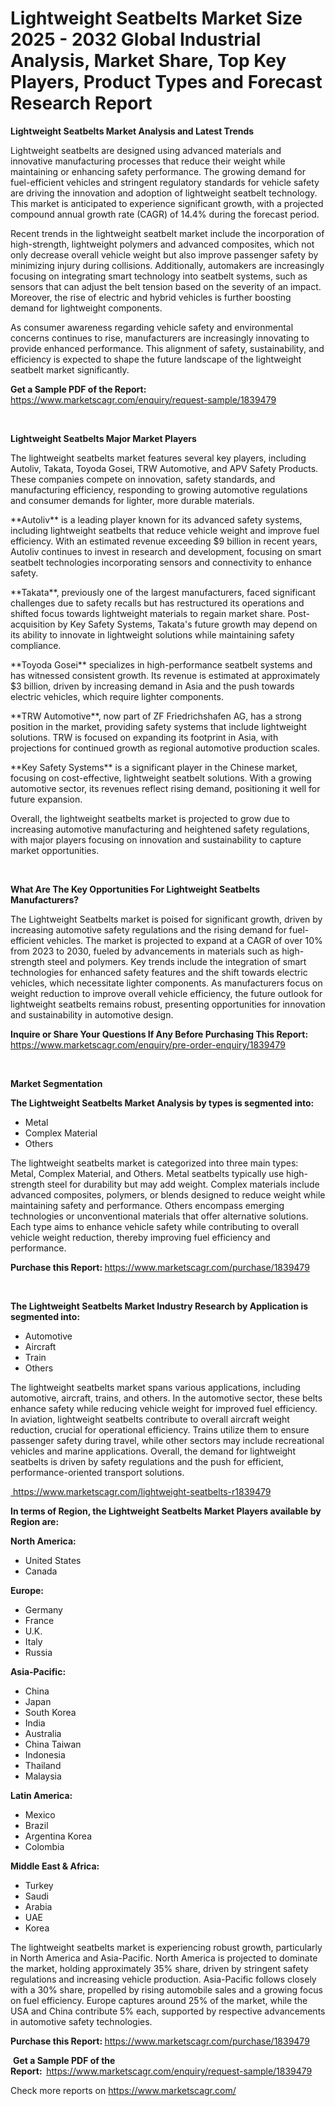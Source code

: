 <p><h1>Lightweight Seatbelts Market Size 2025 - 2032 Global Industrial Analysis, Market Share, Top Key Players, Product Types and Forecast Research Report</h1></p><p><strong>Lightweight Seatbelts Market Analysis and Latest Trends</strong></p>
<p><p>Lightweight seatbelts are designed using advanced materials and innovative manufacturing processes that reduce their weight while maintaining or enhancing safety performance. The growing demand for fuel-efficient vehicles and stringent regulatory standards for vehicle safety are driving the innovation and adoption of lightweight seatbelt technology. This market is anticipated to experience significant growth, with a projected compound annual growth rate (CAGR) of 14.4% during the forecast period.</p><p>Recent trends in the lightweight seatbelt market include the incorporation of high-strength, lightweight polymers and advanced composites, which not only decrease overall vehicle weight but also improve passenger safety by minimizing injury during collisions. Additionally, automakers are increasingly focusing on integrating smart technology into seatbelt systems, such as sensors that can adjust the belt tension based on the severity of an impact. Moreover, the rise of electric and hybrid vehicles is further boosting demand for lightweight components.</p><p>As consumer awareness regarding vehicle safety and environmental concerns continues to rise, manufacturers are increasingly innovating to provide enhanced performance. This alignment of safety, sustainability, and efficiency is expected to shape the future landscape of the lightweight seatbelt market significantly.</p></p>
<p><strong>Get a Sample PDF of the Report:&nbsp;</strong> <a href="https://www.marketscagr.com/enquiry/request-sample/1839479?utm_campaign=1126&utm_medium=2&utm_source=Github&utm_content=ia&utm_term=31032025&utm_id=lightweight-seatbelts">https://www.marketscagr.com/enquiry/request-sample/1839479</a></p>
<p>&nbsp;</p>
<p><strong>Lightweight Seatbelts Major Market Players</strong></p>
<p><p>The lightweight seatbelts market features several key players, including Autoliv, Takata, Toyoda Gosei, TRW Automotive, and APV Safety Products. These companies compete on innovation, safety standards, and manufacturing efficiency, responding to growing automotive regulations and consumer demands for lighter, more durable materials.</p><p>**Autoliv** is a leading player known for its advanced safety systems, including lightweight seatbelts that reduce vehicle weight and improve fuel efficiency. With an estimated revenue exceeding $9 billion in recent years, Autoliv continues to invest in research and development, focusing on smart seatbelt technologies incorporating sensors and connectivity to enhance safety.</p><p>**Takata**, previously one of the largest manufacturers, faced significant challenges due to safety recalls but has restructured its operations and shifted focus towards lightweight materials to regain market share. Post-acquisition by Key Safety Systems, Takata's future growth may depend on its ability to innovate in lightweight solutions while maintaining safety compliance.</p><p>**Toyoda Gosei** specializes in high-performance seatbelt systems and has witnessed consistent growth. Its revenue is estimated at approximately $3 billion, driven by increasing demand in Asia and the push towards electric vehicles, which require lighter components.</p><p>**TRW Automotive**, now part of ZF Friedrichshafen AG, has a strong position in the market, providing safety systems that include lightweight solutions. TRW is focused on expanding its footprint in Asia, with projections for continued growth as regional automotive production scales.</p><p>**Key Safety Systems** is a significant player in the Chinese market, focusing on cost-effective, lightweight seatbelt solutions. With a growing automotive sector, its revenues reflect rising demand, positioning it well for future expansion.</p><p>Overall, the lightweight seatbelts market is projected to grow due to increasing automotive manufacturing and heightened safety regulations, with major players focusing on innovation and sustainability to capture market opportunities.</p></p>
<p>&nbsp;</p>
<p><strong>What Are The Key Opportunities For Lightweight Seatbelts Manufacturers?</strong></p>
<p><p>The Lightweight Seatbelts market is poised for significant growth, driven by increasing automotive safety regulations and the rising demand for fuel-efficient vehicles. The market is projected to expand at a CAGR of over 10% from 2023 to 2030, fueled by advancements in materials such as high-strength steel and polymers. Key trends include the integration of smart technologies for enhanced safety features and the shift towards electric vehicles, which necessitate lighter components. As manufacturers focus on weight reduction to improve overall vehicle efficiency, the future outlook for lightweight seatbelts remains robust, presenting opportunities for innovation and sustainability in automotive design.</p></p>
<p><strong>Inquire or Share Your Questions If Any Before Purchasing This Report:</strong> <a href="https://www.marketscagr.com/enquiry/pre-order-enquiry/1839479?utm_campaign=1126&utm_medium=2&utm_source=Github&utm_content=ia&utm_term=31032025&utm_id=lightweight-seatbelts">https://www.marketscagr.com/enquiry/pre-order-enquiry/1839479</a></p>
<p>&nbsp;</p>
<p><strong>Market Segmentation</strong></p>
<p><strong>The Lightweight Seatbelts Market Analysis by types is segmented into:</strong></p>
<p><ul><li>Metal</li><li>Complex Material</li><li>Others</li></ul></p>
<p><p>The lightweight seatbelts market is categorized into three main types: Metal, Complex Material, and Others. Metal seatbelts typically use high-strength steel for durability but may add weight. Complex materials include advanced composites, polymers, or blends designed to reduce weight while maintaining safety and performance. Others encompass emerging technologies or unconventional materials that offer alternative solutions. Each type aims to enhance vehicle safety while contributing to overall vehicle weight reduction, thereby improving fuel efficiency and performance.</p></p>
<p><strong>Purchase this Report:&nbsp;</strong><a href="https://www.marketscagr.com/purchase/1839479?utm_campaign=1126&utm_medium=2&utm_source=Github&utm_content=ia&utm_term=31032025&utm_id=lightweight-seatbelts">https://www.marketscagr.com/purchase/1839479</a></p>
<p>&nbsp;</p>
<p><strong>The Lightweight Seatbelts Market Industry Research by Application is segmented into:</strong></p>
<p><ul><li>Automotive</li><li>Aircraft</li><li>Train</li><li>Others</li></ul></p>
<p><p>The lightweight seatbelts market spans various applications, including automotive, aircraft, trains, and others. In the automotive sector, these belts enhance safety while reducing vehicle weight for improved fuel efficiency. In aviation, lightweight seatbelts contribute to overall aircraft weight reduction, crucial for operational efficiency. Trains utilize them to ensure passenger safety during travel, while other sectors may include recreational vehicles and marine applications. Overall, the demand for lightweight seatbelts is driven by safety regulations and the push for efficient, performance-oriented transport solutions.</p></p>
<p><a href="https://www.marketscagr.com/lightweight-seatbelts-r1839479?utm_campaign=1126&utm_medium=2&utm_source=Github&utm_content=ia&utm_term=31032025&utm_id=lightweight-seatbelts">&nbsp;https://www.marketscagr.com/lightweight-seatbelts-r1839479</a></p>
<p><strong>In terms of Region, the Lightweight Seatbelts Market Players available by Region are:</strong></p>
<p>
    <p> <strong> North America: </strong>
        <ul>
            <li>United States</li>
            <li>Canada</li>
        </ul>
        </p> 
    <p> <strong> Europe: </strong>
        <ul>
            <li>Germany</li>
            <li>France</li>
            <li>U.K.</li>
            <li>Italy</li>
            <li>Russia</li>
        </ul>
        </p> 
    <p> <strong> Asia-Pacific: </strong>
        <ul>
            <li>China</li>
            <li>Japan</li>
            <li>South Korea</li>
            <li>India</li>
            <li>Australia</li>
            <li>China Taiwan</li>
            <li>Indonesia</li>
            <li>Thailand</li>
            <li>Malaysia</li>
        </ul>
        </p> 
    <p> <strong> Latin America: </strong>
        <ul>
            <li>Mexico</li>
            <li>Brazil</li>
            <li>Argentina Korea</li>
            <li>Colombia</li>
        </ul>
        </p> 
    <p> <strong> Middle East & Africa: </strong>
        <ul>
            <li>Turkey</li>
            <li>Saudi</li>
            <li>Arabia</li>
            <li>UAE</li>
            <li>Korea</li>
        </ul>
    </p>
    </p>
<p><p>The lightweight seatbelts market is experiencing robust growth, particularly in North America and Asia-Pacific. North America is projected to dominate the market, holding approximately 35% share, driven by stringent safety regulations and increasing vehicle production. Asia-Pacific follows closely with a 30% share, propelled by rising automobile sales and a growing focus on fuel efficiency. Europe captures around 25% of the market, while the USA and China contribute 5% each, supported by respective advancements in automotive safety technologies.</p></p>
<p><strong>Purchase this Report: </strong><a href="https://www.marketscagr.com/purchase/1839479?utm_campaign=1126&utm_medium=2&utm_source=Github&utm_content=ia&utm_term=31032025&utm_id=lightweight-seatbelts">https://www.marketscagr.com/purchase/1839479</a></p>
<p>&nbsp;<strong>Get a Sample PDF of the Report:&nbsp;&nbsp;</strong><a href="https://www.marketscagr.com/enquiry/request-sample/1839479?utm_campaign=1126&utm_medium=2&utm_source=Github&utm_content=ia&utm_term=31032025&utm_id=lightweight-seatbelts">https://www.marketscagr.com/enquiry/request-sample/1839479</a></p>
<p><strong></strong></p>
<p>Check more reports on <a href="https://www.marketscagr.com/?utm_campaign=1126&utm_medium=2&utm_source=Github&utm_content=ia&utm_term=31032025&utm_id=lightweight-seatbelts">https://www.marketscagr.com/</a></p>